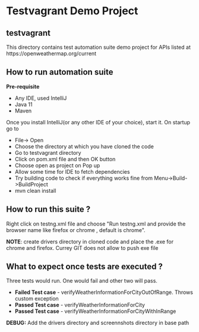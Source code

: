 # Testvagrant Demo Project

<h2>testvagrant</h2>
This directory contains test automation suite demo project for APIs listed at https://openweathermap.org/current

<h2>How to run automation suite</h2>
<p>
<strong>Pre-requisite</strong>
<ul>
<li>Any IDE, used IntelliJ</li>
<li>Java 11</li>
<li>Maven</li>
</ul>

Once you install IntelliJ(or any other IDE of your choice), start it. On startup go to
<ul>
<li>File-> Open</li>
<li>Choose the directory at which you have cloned the code</li>
<li>Go to testvagrant directory</li>
<li>Click on pom.xml file and then OK button</li>
<li>Choose open as project on Pop up</li>
<li>Allow some time for IDE to fetch dependencies</li>
<li>Try building code to check if everything works fine from Menu->Build->BuildProject</li>
<li>mvn clean install</li>  
</ul>

</p>

<h2>How to run this suite ?</h2>
Right click on testng.xml file and choose "Run testng.xml and provide the browser name like firefox or chrome , default is chrome".

**NOTE**: create drivers directory in cloned code and place the .exe for chrome and firefox. Currey GIT does not allow to push exe file

<h2>What to expect once tests are executed ?</h2>
Three tests would run. One would fail and other two will pass.

<ul>
<li><strong>Failed Test case</strong> - verifyWeatherInformationForCityOutOfRange. Throws custom exception</li>
<li><strong>Passed Test case</strong> - verifyWeatherInformationForCity</li>
<li><strong>Passed Test case</strong> - verifyWeatherInformationForCityWithInRange</li>
</ul>

**DEBUG:**
Add the drivers directory and screennshots directory in base path
